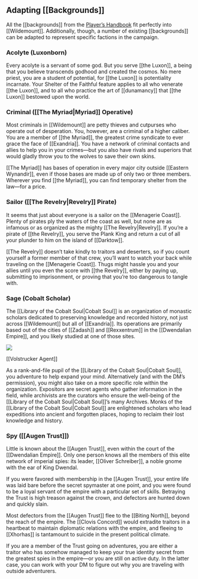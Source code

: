 ## Adapting [[Backgrounds]]

All the [[backgrounds]] from the [Player’s Handbook](https://www.dndbeyond.com/sources/phb "Player’s Handbook") fit perfectly into [[Wildemount]]. Additionally, though, a number of existing [[backgrounds]] can be adapted to represent specific factions in the campaign.

### Acolyte (Luxonborn)

Every acolyte is a servant of some god. But you serve [[the Luxon]], a being that you believe transcends godhood and created the cosmos. No mere priest, you are a student of potential, for [[the Luxon]] is potentiality incarnate. Your Shelter of the Faithful feature applies to all who venerate [[the Luxon]], and to all who practice the art of [[dunamancy]] that [[the Luxon]] bestowed upon the world.

### Criminal ([[The Myriad|Myriad]] Operative)

Most criminals in [[Wildemount]] are petty thieves and cutpurses who operate out of desperation. You, however, are a criminal of a higher caliber. You are a member of [[the Myriad]], the greatest crime syndicate to ever grace the face of [[Exandria]]. You have a network of criminal contacts and allies to help you in your crimes—but you also have rivals and superiors that would gladly throw you to the wolves to save their own skins.

[[The Myriad]] has bases of operation in every major city outside [[Eastern Wynandir]], even if those bases are made up of only two or three members. Wherever you find [[the Myriad]], you can find temporary shelter from the law—for a price.

### Sailor ([[The Revelry|Revelry]] Pirate)

It seems that just about everyone is a sailor on the [[Menagerie Coast]]. Plenty of pirates ply the waters of the coast as well, but none are as infamous or as organized as the mighty [[The Revelry|Revelry]]. If you’re a pirate of [[the Revelry]], you serve the Plank King and return a cut of all your plunder to him on the island of [[Darktow]].

[[The Revelry]] doesn’t take kindly to traitors and deserters, so if you count yourself a former member of that crew, you’ll want to watch your back while traveling on the [[Menagerie Coast]]. Thugs might hassle you and your allies until you even the score with [[the Revelry]], either by paying up, submitting to imprisonment, or proving that you’re too dangerous to tangle with.

### Sage (Cobalt Scholar)

The [[Library of the Cobalt Soul|Cobalt Soul]] is an organization of monastic scholars dedicated to preserving knowledge and recorded history, not just across [[Wildemount]] but all of [[Exandria]]. Its operations are primarily based out of the cities of [[Zadash]] and [[Rexxentrum]] in the [[Dwendalian Empire]], and you likely studied at one of those sites.

[![](https://media.dndbeyond.com/compendium-images/egtw/yDOyqyOocErRgYJK/04-23.png)](https://media.dndbeyond.com/compendium-images/egtw/yDOyqyOocErRgYJK/04-23.png)

[[Volstrucker Agent]]

As a rank-and-file pupil of the [[Library of the Cobalt Soul|Cobalt Soul]], you adventure to help expand your mind. Alternatively (and with the DM’s permission), you might also take on a more specific role within the organization. Expositors are secret agents who gather information in the field, while archivists are the curators who ensure the well-being of the [[Library of the Cobalt Soul|Cobalt Soul]]’s many Archives. Monks of the [[Library of the Cobalt Soul|Cobalt Soul]] are enlightened scholars who lead expeditions into ancient and forgotten places, hoping to reclaim their lost knowledge and history.

### Spy ([[Augen Trust]])

Little is known about the [[Augen Trust]], even within the court of the [[Dwendalian Empire]]. Only one person knows all the members of this elite network of imperial spies: its leader, [[Oliver Schreiber]], a noble gnome with the ear of King Dwendal.

If you were favored with membership in the [[Augen Trust]], your entire life was laid bare before the secret spymaster at one point, and you were found to be a loyal servant of the empire with a particular set of skills. Betraying the Trust is high treason against the crown, and defectors are hunted down and quickly slain.

Most defectors from the [[Augen Trust]] flee to the [[Biting North]], beyond the reach of the empire. The [[Clovis Concord]] would extradite traitors in a heartbeat to maintain diplomatic relations with the empire, and fleeing to [[Xhorhas]] is tantamount to suicide in the present political climate.

If you are a member of the Trust going on adventures, you are either a traitor who has somehow managed to keep your true identity secret from the greatest spies in the empire—or you are still on active duty. In the latter case, you can work with your DM to figure out why you are traveling with outside adventurers.